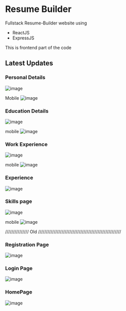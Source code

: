 # Resume Builder 
Fullstack Resume-Builder website using
- ReactJS
- ExpressJS

This is frontend part of the code

## Latest Updates

### Personal Details 
![image](https://github.com/kendriyavid/ResumeBuilder/assets/32327145/9dcbe6b7-0819-4414-9802-55c0d04ac2ad)

Mobile
![image](https://github.com/kendriyavid/ResumeBuilder/assets/32327145/6a627ca7-60bd-4c5a-8b9e-666f17210907)

### Education Details
![image](https://github.com/kendriyavid/ResumeBuilder/assets/32327145/18d330d3-5ca5-4194-9619-9396f3a21c7e)

mobile
![image](https://github.com/kendriyavid/ResumeBuilder/assets/32327145/1bfc41b7-e464-4238-b16d-83eae0fdfa44)

### Work Experience
![image](https://github.com/kendriyavid/ResumeBuilder/assets/32327145/c19c6954-3340-4888-b42d-856213bd945c)

mobile
![image](https://github.com/kendriyavid/ResumeBuilder/assets/32327145/0a0e033d-8279-4814-82e5-39c1be544463)

### Experience
![image](https://github.com/kendriyavid/ResumeBuilder/assets/32327145/e65fb1fe-2d01-49b4-8086-814661d58493)

### Skills page
![image](https://github.com/kendriyavid/ResumeBuilder/assets/32327145/bf95dd55-f766-408c-952d-01e349530b4d)

mobile
![image](https://github.com/kendriyavid/ResumeBuilder/assets/32327145/2e2885cd-ba30-4bf3-aafc-5576c3c9108f)

/////////////// Old /////////////////////////////////////////////////////

### Registration Page
![image](https://github.com/kendriyavid/ResumeBuilder/assets/32327145/ad300e99-f8bf-47d8-89db-05d78adabe87)

### Login Page
![image](https://github.com/kendriyavid/ResumeBuilder/assets/32327145/8840b54a-2152-4109-b1f5-15d50a4535ea)

### HomePage
![image](https://github.com/kendriyavid/ResumeBuilder/assets/32327145/2a1879af-072a-4680-ab49-f1bdec508ef5)

